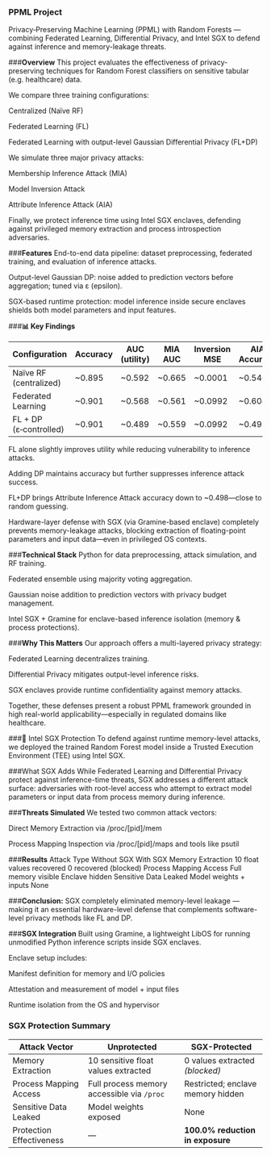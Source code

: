 ### ****PPML Project****
Privacy‑Preserving Machine Learning (PPML) with Random Forests — combining Federated Learning, Differential Privacy, and Intel SGX to defend against inference and memory-leakage threats.

###****Overview****
This project evaluates the effectiveness of privacy-preserving techniques for Random Forest classifiers on sensitive tabular (e.g. healthcare) data.

We compare three training configurations:

Centralized (Naïve RF)

Federated Learning (FL)

Federated Learning with output-level Gaussian Differential Privacy (FL+DP)

We simulate three major privacy attacks:

Membership Inference Attack (MIA)

Model Inversion Attack

Attribute Inference Attack (AIA)

Finally, we protect inference time using Intel SGX enclaves, defending against privileged memory extraction and process introspection adversaries.

###**Features**
End-to-end data pipeline: dataset preprocessing, federated training, and evaluation of inference attacks.

Output-level Gaussian DP: noise added to prediction vectors before aggregation; tuned via ε (epsilon).

SGX-based runtime protection: model inference inside secure enclaves shields both model parameters and input features.

###**📊 Key Findings**

| Configuration          | Accuracy | AUC (utility) | MIA AUC | Inversion MSE | AIA Accuracy | Privacy Leaks |
| ---------------------- | -------- | ------------- | ------- | ------------- | ------------ | ------------- |
| Naïve RF (centralized) | \~0.895  | \~0.592       | \~0.665 | \~0.0001      | \~0.546      | High          |
| Federated Learning     | \~0.901  | \~0.568       | \~0.561 | \~0.0992      | \~0.604      | Moderate      |
| FL + DP (ε‑controlled) | \~0.901  | \~0.489       | \~0.559 | \~0.0992      | \~0.498      | Low           |

  FL alone slightly improves utility while reducing vulnerability to inference attacks.
  
  Adding DP maintains accuracy but further suppresses inference attack success.
  
  FL+DP brings Attribute Inference Attack accuracy down to ~0.498—close to random guessing.
  
  Hardware-layer defense with SGX (via Gramine-based enclave) completely prevents memory-leakage attacks, blocking extraction of floating-point parameters and input data—even in privileged OS contexts.

###**Technical Stack**
  Python for data preprocessing, attack simulation, and RF training.
  
  Federated ensemble using majority voting aggregation.
  
  Gaussian noise addition to prediction vectors with privacy budget management.
  
  Intel SGX + Gramine for enclave-based inference isolation (memory & process protections).

###**Why This Matters**
Our approach offers a multi-layered privacy strategy:

  Federated Learning decentralizes training.
  
  Differential Privacy mitigates output-level inference risks.
  
  SGX enclaves provide runtime confidentiality against memory attacks.
  
  Together, these defenses present a robust PPML framework grounded in high real-world applicability—especially in regulated domains like healthcare.


###🔐 Intel SGX Protection
To defend against runtime memory-level attacks, we deployed the trained Random Forest model inside a Trusted Execution Environment (TEE) using Intel SGX.

###What SGX Adds
While Federated Learning and Differential Privacy protect against inference-time threats, SGX addresses a different attack surface: adversaries with root-level access who attempt to extract model parameters or input data from process memory during inference.

###**Threats Simulated**
We tested two common attack vectors:

Direct Memory Extraction via /proc/[pid]/mem

Process Mapping Inspection via /proc/[pid]/maps and tools like psutil

###**Results**
Attack Type	Without SGX	With SGX
Memory Extraction	10 float values recovered	0 recovered (blocked)
Process Mapping Access	Full memory visible	Enclave hidden
Sensitive Data Leaked	Model weights + inputs	None

###**Conclusion:** SGX completely eliminated memory-level leakage — making it an essential hardware-level defense that complements software-level privacy methods like FL and DP.

###**SGX Integration**
Built using Gramine, a lightweight LibOS for running unmodified Python inference scripts inside SGX enclaves.

Enclave setup includes:

Manifest definition for memory and I/O policies

Attestation and measurement of model + input files

Runtime isolation from the OS and hypervisor

### SGX Protection Summary

| **Attack Vector**         | **Unprotected**                                 | **SGX-Protected**                         |
|---------------------------|--------------------------------------------------|-------------------------------------------|
| Memory Extraction         | 10 sensitive float values extracted             | 0 values extracted *(blocked)*            |
| Process Mapping Access    | Full process memory accessible via `/proc`      | Restricted; enclave memory hidden         |
| Sensitive Data Leaked     | Model weights exposed                           | None                                      |
| Protection Effectiveness  | —                                               | **100.0% reduction in exposure**          |


